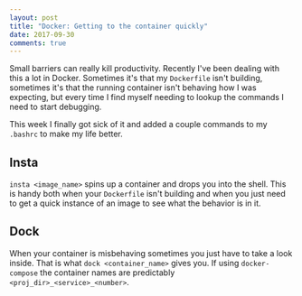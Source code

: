 ```yaml
---
layout: post
title: "Docker: Getting to the container quickly"
date: 2017-09-30
comments: true
---
```


Small barriers can really kill productivity. Recently I've been dealing with
this a lot in Docker. Sometimes it's that my `Dockerfile` isn't building,
sometimes it's that the running container isn't behaving how I was expecting,
but every time I find myself needing to lookup the commands I need to start
debugging.

This week I finally got sick of it and added a couple commands to my `.bashrc`
to make my life better.

## Insta ##
<script src="https://gist.github.com/kjschiroo/deed3f9352d3f46307a2921fa347ab9f.js"></script>
`insta <image_name>` spins up a container and drops you into the shell. This
is handy both when your `Dockerfile` isn't building and when you just need to
get a quick instance of an image to see what the behavior is in it.

## Dock ##
<script src="https://gist.github.com/kjschiroo/869cde4589ab6c037c13842e65fa7e69.js"></script>
When your container is misbehaving sometimes you just have to take a look
inside. That is what `dock <container_name>` gives you. If using `docker-compose`
the container names are predictably `<proj_dir>_<service>_<number>`.

